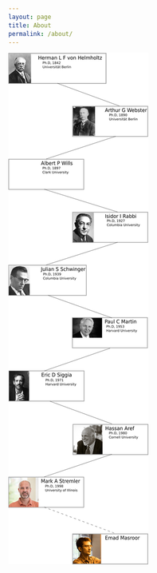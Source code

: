 ```yaml
---
layout: page
title: About
permalink: /about/
---
```


![Scientific "family tree"](/assets/genealogy.png)

